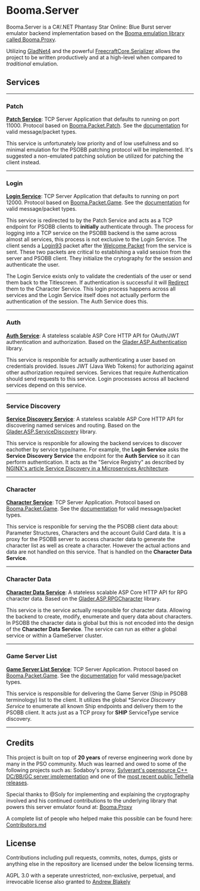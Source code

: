 # Booma.Server

Booma.Server is a C#/.NET Phantasy Star Online: Blue Burst server emulator backend implementation based on the [Booma emulation library called Booma.Proxy](https://github.com/helloKitty/booma.proxy).

Utilizing [GladNet4](https://github.com/HelloKitty/GladNet3/tree/gladnet4) and the powerful [FreecraftCore.Serializer](https://github.com/FreecraftCore/FreecraftCore.Serializer) allows the project to be written productively and at a high-level when compared to *traditional* emulation.

## Services

_____________________________________
### Patch

**[Patch Service](https://github.com/HelloKitty/Booma.Server/tree/master/src/Booma.Server.PatchService)**: TCP Server Application that defaults to running on port 11000. Protocol based on [Booma.Packet.Patch](https://github.com/HelloKitty/Booma.Proxy/tree/master/src/Booma.Packet.Patch). See the [documentation](https://github.com/HelloKitty/Booma.Proxy/blob/master/docs/PatchPacketDocumentation.md) for valid message/packet types.

This service is unfortunately low priority and of low usefulness and so minimal emulation for the PSOBB patching protocol will be implemented. It's suggested a non-emulated patching solution be utilized for patching the client instead.

_____________________________________
### Login


**[Login Service](https://github.com/HelloKitty/Booma.Server/tree/master/src/Booma.Server.LoginService)**: TCP Server Application that defaults to running on port 12000. Protocol based on [Booma.Packet.Game](https://github.com/HelloKitty/Booma.Proxy/tree/master/src/Booma.Packet.Game). See the [documentation](https://github.com/HelloKitty/Booma.Proxy/blob/master/docs/GamePacketDocumentation.md) for valid message/packet types.

This service is redirected to by the Patch Service and acts as a TCP endpoint for PSOBB clients to **initially** authenticate through. The process for logging into a TCP service on the PSOBB backend is the same across almost all services, this process is not exclusive to the Login Service. The client sends a [Login93](https://github.com/HelloKitty/Booma.Proxy/blob/00e5a01b62ebc97d15c2d62eee6d416464b867cf/src/Booma.Packet.Game/Shared/Payloads/Client/SharedLoginRequest93Payload.cs) packet after the [Welcome Packet](https://github.com/HelloKitty/Booma.Proxy/blob/3cb7d5de7acd241fd99d834222aa1aafa3df69e2/src/Booma.Packet.Game/Shared/Payloads/Server/SharedWelcomePayload.cs) from the service is sent. These two packets are critical to establishing a valid session from the server and PSOBB client. They initialize the crytography for the session and authenticate the user.

The Login Service exists only to validate the credentials of the user or send them back to the Titlescreen. If authentication is successful it will [Redirect](https://github.com/HelloKitty/Booma.Proxy/blob/00e5a01b62ebc97d15c2d62eee6d416464b867cf/src/Booma.Packet.Game/Shared/Payloads/Server/SharedConnectionRedirectPayload.cs) them to the Character Service. This login process happens across all services and the Login Service itself does not actually perform the authentication of the session. The Auth Service does this.
_____________________________________

### Auth

**[Auth Service](https://github.com/HelloKitty/Booma.Server/tree/master/src/Booma.Server.AuthService)**: A stateless scalable ASP Core HTTP API for OAuth/JWT authentication and authorization. Based on the [Glader.ASP.Authentication](https://github.com/HelloKitty/Glader.ASP.Authentication) library.

This service is responible for actually authenticating a user based on credentials provided. Issues JWT (Java Web Tokens) for authorizing against other authorization required services. Services that require Authentication should send requests to this service. Login processses across all backend services depend on this service.

_____________________________________

### Service Discovery

**[Service Discovery Service](https://github.com/HelloKitty/Booma.Server/tree/master/src/Booma.Server.ServiceDiscoveryService)**: A stateless scalable ASP Core HTTP API for discovering named services and routing. Based on the [Glader.ASP.ServiceDiscovery](https://github.com/HelloKitty/Glader.ASP.ServiceDiscovery) library.

This service is responible for allowing the backend services to discover eachother by service type/name. For example, the **Login Service** asks the **Service Discovery Service**  the endpoint for the **Auth Service** so it can perform authentication. It acts as the "Service Registry" as described by [NGINX's article Service Discovery in a Microservices Architecture](https://www.nginx.com/blog/service-discovery-in-a-microservices-architecture/).

_____________________________________

### Character

**[Character Service](https://github.com/HelloKitty/Booma.Server/tree/master/src/Booma.Server.CharacterService)**: TCP Server Application. Protocol based on [Booma.Packet.Game](https://github.com/HelloKitty/Booma.Proxy/tree/master/src/Booma.Packet.Game). See the [documentation](https://github.com/HelloKitty/Booma.Proxy/blob/master/docs/GamePacketDocumentation.md) for valid message/packet types.

This service is responible for serving the the PSOBB client data about: Parameter Structures, Characters and the account Guild Card data. It is a proxy for the PSOBB server to access character data to generate the character list as well as create a character. However the actual actions and data are not handled on this service. That is handled on the **Character Data Service**.

_____________________________________

### Character Data

**[Character Data Service](https://github.com/HelloKitty/Booma.Server/tree/master/src/Booma.Server.CharacterDataService)**: A stateless scalable ASP Core HTTP API for RPG character data. Based on the [Glader.ASP.RPGCharacter](https://github.com/HelloKitty/Glader.ASP.RPGCharacter) library.

This service is the service actually responsible for character data. Allowing the backend to create, modify, enumerate and query data about characters. In PSOBB the character data is global but this is not encoded into the design of the **Character Data Service**. The service can run as either a global service or within a GameServer cluster.

_____________________________________


### Game Server List

**[Game Server List Service](https://github.com/HelloKitty/Booma.Server/tree/master/src/Booma.Server.CharacterService)**: TCP Server Application. Protocol based on [Booma.Packet.Game](https://github.com/HelloKitty/Booma.Proxy/tree/master/src/Booma.Packet.Game). See the [documentation](https://github.com/HelloKitty/Booma.Proxy/blob/master/docs/GamePacketDocumentation.md) for valid message/packet types.

This service is responsible for delivering the Game Server (Ship in PSOBB terminology) list to the client. It utilizes the global **Service Discovery Service* to enumerate all known Ship endpoints and delivery them to the PSOBB client. It acts just as a TCP proxy for **SHIP** ServiceType service discovery.

_____________________________________

## Credits

This project is built on top of **20 years** of reverse engineering work done by many in the PSO community. Much was learned and owed to some of the following projects such as: Sodaboy's proxy, [Sylverant's opensource C++ DC/BB/GC server implementation](https://github.com/Sylverant/) and one of the [most recent public Tethella releases](https://github.com/justnoxx/psobb-tethealla/).

Special thanks to @Soly for implementing and explaining the cryptography involved and his continued contributions to the underlying library that powers this server emulator found at: [Booma.Proxy](https://github.com/helloKitty/booma.proxy)

A complete list of people who helped make this possible can be found here: [Contributors.md](https://github.com/HelloKitty/Booma.Proxy/blob/master/Contributors.md)

## License

Contributions including pull requests, commits, notes, dumps, gists or anything else in the repository are licensed under the below licensing terms.

AGPL 3.0 with a seperate unrestricted, non-exclusive, perpetual, and irrevocable license also granted to [Andrew Blakely](https://www.github.com/HelloKitty)
